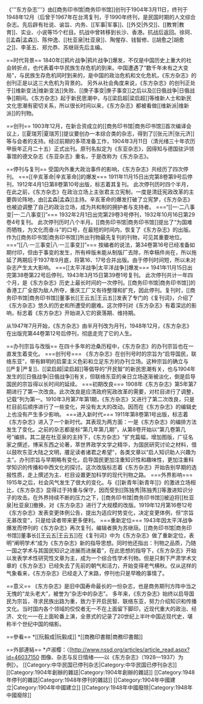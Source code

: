 
《'''东方杂志'''》由[[商务印书馆|商务印书馆]]创刊于1904年3月11日，终刊于1948年12月（后曾于1967年在台湾复刊，于1990年终刊，是民国时期的人文综合杂志。先后辟有社说、谕旨、内务、[[军事|军事]]、[[外交|外交]]、[[教育|教育]]、实业、小说等15个栏目。抗战中曾转移到长沙、香港。抗战后返回。徐珂、[[孟森|孟森]]、陈仲逸、[[杜亚泉|杜亚泉]]、陶惺存、钱智修、[[胡愈之|胡愈之]]、李圣五、郑允恭、苏继庼先后主编。

==时代背景==
1840年[[鸦片战争|鸦片战争]]爆发，不仅是中国历史上重大的社会转折点，也代表着中华民族生存危机的到来。中国遭遇了“数千年未有之大变局”，与民族生存危机同时到来的，是中国的政治危机和文化危机，《东方杂志》的创刊正是以这三大危机为背景的。
另外从社会角度来说，《东方杂志》的创刊正处于[[维新变法|维新变法]]失败、[[庚子事变|庚子事变]]之后以及[[日俄战争|日俄战争]]期间。《东方杂志》起于新民思潮中，与[[梁启超|梁启超]]等维新人士和新民文化思潮有密切关系，所以很长时间以来，《东方杂志》都被看做[[维新派|维新派]]的刊物。

==创刊==
1903年12月，在新合资成立的[[商务印书馆|商务印书馆]]首次编译会议上，[[夏瑞芳|夏瑞芳]]提议要创办一本综合类的杂志，得到了[[张元济|张元济]]等与会者的支持。经过前期的多项准备工作，1904年3月11日（清光绪三十年农历甲辰年正月二十五）正式出刊。原刊名拟定为《东亚杂志》，因得知与德国驻沪领事馆的德文杂志《东亚杂志》重名，于是改称为《东方杂志》。

==停刊与复刊==
受国内外重大政治事件的影响，《东方杂志》共经历了四次停刊。
===[[辛亥革命|辛亥革命]]的爆发===
1911年11月15日出完第8卷第9号后停刊，1912年4月1日第8卷第10号出版，标志着其复刊。
此次停刊历时四个半月，在此之前，《东方杂志》在政治立场上主张君主立宪制，一度是清廷宪政改革的主要舆论阵地，由[[孟森|孟森]]主持。辛亥革命的爆发打破了立宪梦，《东方杂志》也被迫调整了自己的政治立场，成为共和制的拥护者与支持者。
===“[[一·二八事变|一·二八事变]]”===
1932年2月1日出完第29卷3号停刊，1932年10月16日第29卷4号复刊。
此次停刊历时八个半月。[[商务印书馆|商务印书馆]]提出了“为国难而牺牲，为文化而奋斗”的口号，在最短的时间内，恢复了《东方杂志》的出版。作为[[商务印书馆|商务印书馆]]所出刊物最先复刊的刊物，可见其重要地位。
===“[[八·一三事变|八·一三事变]]”===
按编者的说法，第34卷第16号已经准备如期付印，但由于事变的发生，所有梓版未能从制版厂去除，所幸稿件尚在，所以拖延了两期后于1937年9月底，将第16、17号合并出版。由于停刊时间短，所以未对杂志产生太大影响。
===[[太平洋战争|太平洋战争]]爆发===
1941年11月15日出完第38卷第22号后停刊，1943年3月15日第39卷1号复刊。
此次停刊共计一年四个月，是《东方杂志》历史上最长时间的一次停刊。[[商务印书馆|商务印书馆]]的香港工厂全部为敌人所夺，重庆工厂又有待整理和扩充，因此停刊。复刊时，[[商务印书馆|商务印书馆]]董事长[[王云五|王云五]]发表了专门的《复刊词》，介绍了《东方杂志》悠久的历史和所遭受的磨难。这次停刊对《东方杂志》有着深远的影响，标志着《东方杂志》开始进入它的衰落期、维持期。

从1947年7月开始，《东方杂志》由半月刊改为月刊，1948年12月，《东方杂志》在出版完第44卷第12号后停刊，彻底走完了它的人生。

==办刊宗旨与改版==
在四十多年的沧桑历程中，《东方杂志》的办刊宗旨也在一直发生着变化。
===创刊号===
《东方杂志》在创刊号时的宗旨为“启导国民，联络东亚”，带有鲜明的启蒙主义色彩和立足东方的办刊立场。这种宗旨的确立与[[严复|严复]]、[[梁启超|梁启超]]等倡导的“开民智”的新民思潮有关，也与1904年发生的[[日俄战争|日俄战争]]有关，但联络东亚的亲日立场逐渐被淡化，倒是启导国民的宗旨得以长时间的延续。
===初期改良===
1908年《东方杂志》第5年第7期进行了第一次改良。此次改良是应清政府宪政改革的需要，对栏目进行了调整，记载”列为第一。1910年3月第7年第1期，《东方杂志》又进行了第二次改良，只是栏目前后顺序进行了一些变化，并没有太大的改动。因而在《东方杂志》的编辑史上也没有产生多少影响。
===进入新时代===
1911年第8卷第1号出版，标志着《东方杂志》进入了一个新时代。其表现为两方面：一是《东方杂志》的编排方法发生了变化。之前的杂志都是标“第几年第几期”，从第8卷开始以“第几卷第几号”编排。其二是在杜亚泉的主持下，《东方杂志》“扩充篇幅，增加图版，广征名家之撰述，博采东西之论著，萃世界政学文学之精华，为国民研究讨论之材料，借以鼓吹东亚大陆之文明，餍足读者诸君之希望”，各类文章以“启人知识助人兴趣为主”。办刊宗旨与早期略有变化，启导国民更加注重知识性和趣味性，更加注重科学知识的传播和中西文化的探讨。这次改版标志着《东方杂志》开始告别早期的选报性质，走上撰述为主、栏目设置更加科学的现代刊物之路。
===外界影响===
1915年之后，社会风气发生了很大的变化。与《[[新青年|新青年]]》的激进立场相比，《东方杂志》显得过于持重与保守，因而受到[[陈独秀|陈独秀]]等激进知识分子的攻击。在外界持续不断的压力之下，[[商务印书馆|商务印书馆]]被迫将[[杜亚泉|杜亚泉]]撤换，对《东方杂志》进行了大规模的改版。1919年12月第16卷12号《东方杂志》发表变更体例公告，提出为适应时势变化，决定变更体例，但“宗旨无甚改变“，只是给读者带来更多便利。
===重新定位===
1943年因太平洋战争爆发而停刊的《东方杂志》再次复刊，编辑者换为苏继庼。[[商务印书馆|商务印书馆]]董事长[[王云五|王云五]]在《复刊词》中为《东方杂志》做了重新定位，表明“阐明学术“成为《东方杂志》新的指导思想。同时他还指出：刊物之品质，乃随一国之学术与其国民知识之进展而进展着”，在此思想的指导下，《东方杂志》开始以发表学术性研究性文章为主，成为一个综合性学术刊物。但是只剩下严肃学术文章的《东方杂志》已经失去了先前的朝气和活力，开始变得老气横秋。仅从这样的气象看来，《东方杂志》已经走入了末路，停刊也只是早晚的事情了。

==意义==
《东方杂志》是旧中国寿命最长的一份杂志，也是商务期刊方阵中当之无愧的“龙头老大”，被誉为“杂志中的杂志”。
多年来，《东方杂志》始终以启导国民为宗旨，寻求民族出路为重，致力于开启民智、联络东亚，努力介绍知识和传播文化。当时国内各个领域的佼佼者无一不在上面留下脚印，近现代重大的政治、经济、文化一一在上面轮番上演，全景式的记录了20世纪上半叶中国近现代史，堪称半个世纪中国的缩影。

==參看==
*[[阮毅成|阮毅成]]
*[[商務印書館|商務印書館]]

==外部連結==
*卢淑樱：〈[http://www.nssd.org/articles/article_read.aspx?id=46037150 图像、杂志与反日情绪——以《东方杂志》（1928—1937）为例]〉。
[[Category:中华民国已停刊杂志|Category:中华民国已停刊杂志]]
[[Category:1904年創辦的雜誌|Category:1904年創辦的雜誌]]
[[Category:1948年停刊的雜誌|Category:1948年停刊的雜誌]]
[[Category:1904年中國建立|Category:1904年中國建立]]
[[Category:1948年中國廢除|Category:1948年中國廢除]]